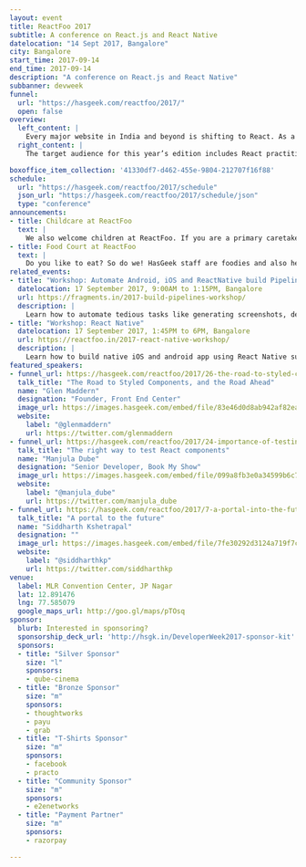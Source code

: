 ```yaml
---
layout: event
title: ReactFoo 2017
subtitle: A conference on React.js and React Native
datelocation: "14 Sept 2017, Bangalore"
city: Bangalore
start_time: 2017-09-14
end_time: 2017-09-14
description: "A conference on React.js and React Native"
subbanner: devweek
funnel:
  url: "https://hasgeek.com/reactfoo/2017/"
  open: false
overview:
  left_content: |
    Every major website in India and beyond is shifting to React. As a result, there is a thriving React ecosystem that more and more people are trying to get into. Due to overwhelming attention that React commands today, we've launched a new single-day conference distinct from [JSFoo](https://jsfoo.in) - our annual JavaScript conference.
  right_content: |
    The target audience for this year’s edition includes React practitioners and developers keen to understand optimizing. We will have topics ranging from Redux and state management, Routing, React Native, styling, Decorators, React testing, alternative frameworks, and more.

boxoffice_item_collection: '41330df7-d462-455e-9804-212707f16f88'
schedule:
  url: "https://hasgeek.com/reactfoo/2017/schedule"
  json_url: "https://hasgeek.com/reactfoo/2017/schedule/json"
  type: "conference"
announcements:
- title: Childcare at ReactFoo
  text: |
    We also welcome children at ReactFoo. If you are a primary caretaker who wants to attend the conference, and needs support with childcare, we have it all arranged. [Learn more](https://medium.com/hasgeek/we-have-childcare-facilities-droidconin-and-all-hasgeek-conferences-going-forward-70d520762a11).
- title: Food Court at ReactFoo
  text: |
    Do you like to eat? So do we! HasGeek staff are foodies and also health conscious. Learn more about the food court at our conferences. [Learn More](https://medium.com/@jyothsna/unravel-the-mystery-of-the-food-court-91ca62f3333f).
related_events:
- title: "Workshop: Automate Android, iOS and ReactNative build Pipelines using Fastlane"
  datelocation: 17 September 2017, 9:00AM to 1:15PM, Bangalore
  url: https://fragments.in/2017-build-pipelines-workshop/
  description: |
    Learn how to automate tedious tasks like generating screenshots, dealing with provisioning profiles, and releasing your application.
- title: "Workshop: React Native"
  datelocation: 17 September 2017, 1:45PM to 6PM, Bangalore
  url: https://reactfoo.in/2017-react-native-workshop/
  description: |
    Learn how to build native iOS and android app using React Native such that it can easily be extended to any platform such as Windows Phone, Web, Desktop, Electron and even VR*.
featured_speakers:
- funnel_url: https://hasgeek.com/reactfoo/2017/26-the-road-to-styled-components-and-the-road-ahead
  talk_title: "The Road to Styled Components, and the Road Ahead"
  name: "Glen Maddern"
  designation: "Founder, Front End Center"
  image_url: https://images.hasgeek.com/embed/file/83e46d0d8ab942af82ea9644480c756d
  website:
    label: "@glenmaddern"
    url: https://twitter.com/glenmaddern
- funnel_url: https://hasgeek.com/reactfoo/2017/24-importance-of-testing-right-way-to-test-react-comp
  talk_title: "The right way to test React components"
  name: "Manjula Dube"
  designation: "Senior Developer, Book My Show"
  image_url: https://images.hasgeek.com/embed/file/099a8fb3e0a34599b6c7504000f6d5a5
  website:
    label: "@manjula_dube"
    url: https://twitter.com/manjula_dube
- funnel_url: https://hasgeek.com/reactfoo/2017/7-a-portal-into-the-future
  talk_title: "A portal to the future"
  name: "Siddharth Kshetrapal"
  designation: ""
  image_url: https://images.hasgeek.com/embed/file/7fe30292d3124a719f7cf163c1fff962
  website:
    label: "@siddharthkp"
    url: https://twitter.com/siddharthkp
venue:
  label: MLR Convention Center, JP Nagar
  lat: 12.891476
  lng: 77.585079
  google_maps_url: http://goo.gl/maps/pTOsq
sponsor:
  blurb: Interested in sponsoring?
  sponsorship_deck_url: 'http://hsgk.in/DeveloperWeek2017-sponsor-kit'
  sponsors:
  - title: "Silver Sponsor"
    size: "l"
    sponsors:
    - qube-cinema
  - title: "Bronze Sponsor"
    size: "m"
    sponsors:
    - thoughtworks
    - payu
    - grab
  - title: "T-Shirts Sponsor"
    size: "m"
    sponsors:
    - facebook
    - practo
  - title: "Community Sponsor"
    size: "m"
    sponsors:
    - e2enetworks
  - title: "Payment Partner"
    size: "m"
    sponsors:
    - razorpay

---
```

